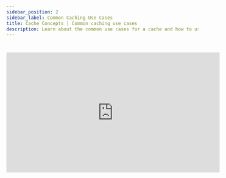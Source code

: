 ```yaml
---
sidebar_position: 2
sidebar_label: Common Caching Use Cases
title: Cache Concepts | Common caching use cases
description: Learn about the common use cases for a cache and how to use them in your daily work.
---
```


#



##

<iframe width="560" height="315" src="https://www.youtube.com/embed/IlVRBF96Ci0" title="YouTube video player" frameborder="0" allow="accelerometer; autoplay; clipboard-write; encrypted-media; gyroscope; picture-in-picture; web-share" allowfullscreen></iframe>

##















